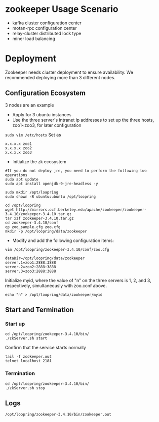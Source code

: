 # zookeeper Usage Scenario
* kafka cluster configuration center
* motan-rpc configuration center
* relay-cluster distributed lock type
* miner load balancing

# Deployment
Zookeeper needs cluster deployment to ensure availability. We recommended deploying more than 3 different nodes.

## Configuration Ecosystem
3 nodes are an example
* Apply for 3 ubuntu instances
* Use the three server's intranet ip addresses to set up the three hosts, zoo1~zoo3, for later configuration

`sudo vim /etc/hosts`
Set as
```
x.x.x.x zoo1
x.x.x.x zoo2
x.x.x.x zoo3
```

* Initialize the zk ecosystem
```
#If you do not deploy jre, you need to perform the following two operations
sudo apt update
sudo apt install openjdk-9-jre-headless -y

sudo mkdir /opt/loopring
sudo chown -R ubuntu:ubuntu /opt/loopring

cd /opt/loopring
wget http://mirrors.ocf.berkeley.edu/apache/zookeeper/zookeeper-3.4.10/zookeeper-3.4.10.tar.gz
tar xzf zookeeper-3.4.10.tar.gz
cd zookeeper-3.4.10/conf
cp zoo_sample.cfg zoo.cfg
mkdir -p /opt/loopring/data/zookeeper
```
* Modify and add the following configuration items:

`vim /opt/loopring/zookeeper-3.4.10/conf/zoo.cfg`
```
dataDir=/opt/loopring/data/zookeeper
server.1=zoo1:2888:3888
server.2=zoo2:2888:3888
server.3=zoo3:2888:3888
```
Initialize myid, where the value of "n" on the three servers is 1, 2, and 3, respectively, simultaneously with zoo.conf above.

`echo "n" > /opt/loopring/data/zookeeper/myid`

## Start and Termination
### Start up
```
cd /opt/loopring/zookeeper-3.4.10/bin/
./zkServer.sh start
```
Confirm that the service starts normally
```
tail -f zookeeper.out
telnet localhost 2181
```
### Termination
```
cd /opt/loopring/zookeeper-3.4.10/bin/
./zkServer.sh stop
```

## Logs
`/opt/loopring/zookeeper-3.4.10/bin/zookeeper.out`
<!--stackedit_data:
eyJoaXN0b3J5IjpbLTE2OTIzOTczMywxOTM5OTYxMTQ2XX0=
-->

